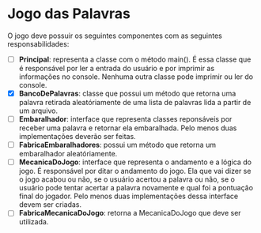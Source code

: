 # Jogo das Palavras

O jogo deve possuir os seguintes componentes com as seguintes responsabilidades:

- [ ] **Principal**: representa a classe com o método main(). É essa classe que é responsável por ler
a entrada do usuário e por imprimir as informações no console. Nenhuma outra classe pode
imprimir ou ler do console.
- [x] **BancoDePalavras**: classe que possui um método que retorna uma palavra retirada
aleatóriamente de uma lista de palavras lida a partir de um arquivo.
- [ ] **Embaralhador**: interface que representa classes reponsáveis por receber uma palavra e
retornar ela embaralhada. Pelo menos duas implementações deverão ser feitas.
- [ ] **FabricaEmbaralhadores**: possui um método que retorna um embaralhador
aleatóriamente.
- [ ] **MecanicaDoJogo**: interface que representa o andamento e a lógica do jogo. É responsável
por ditar o andamento do jogo. Ela que vai dizer se o jogo acabou ou não, se o usuário acertou a
palavra ou não, se o usuário pode tentar acertar a palavra novamente e qual foi a pontuação final
do jogador. Pelo menos duas implementações dessa interface devem ser criadas.
- [ ] **FabricaMecanicaDoJogo**: retorna a MecanicaDoJogo que deve ser utilizada.